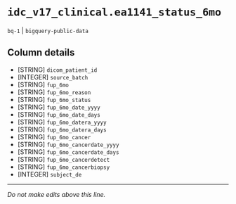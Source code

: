 # `idc_v17_clinical.ea1141_status_6mo`
`bq-1` | `bigquery-public-data`

## Column details
* [STRING]    `dicom_patient_id`
* [INTEGER]   `source_batch`
* [STRING]    `fup_6mo`
* [STRING]    `fup_6mo_reason`
* [STRING]    `fup_6mo_status`
* [STRING]    `fup_6mo_date_yyyy`
* [STRING]    `fup_6mo_date_days`
* [STRING]    `fup_6mo_datera_yyyy`
* [STRING]    `fup_6mo_datera_days`
* [STRING]    `fup_6mo_cancer`
* [STRING]    `fup_6mo_cancerdate_yyyy`
* [STRING]    `fup_6mo_cancerdate_days`
* [STRING]    `fup_6mo_cancerdetect`
* [STRING]    `fup_6mo_cancerbiopsy`
* [INTEGER]   `subject_de`

-------------------------------------------------------------------------------
*Do not make edits above this line.*
